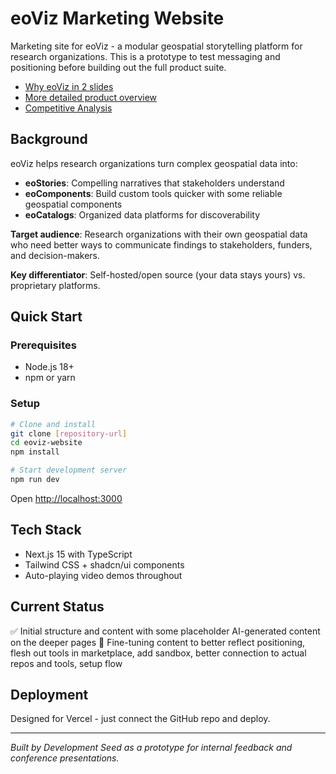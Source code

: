 # eoViz Marketing Website

Marketing site for eoViz - a modular geospatial storytelling platform for research organizations. This is a prototype to test messaging and positioning before building out the full product suite.

- [Why eoViz in 2 slides](https://docs.google.com/presentation/d/1c7UyEPZZoJe5o4ZdbZ0NBsjoeG8E6u0ifnL-YdU05W4/edit?usp=sharing)
- [More detailed product overview](https://docs.google.com/document/d/14OBkSPFpveeDM7XgaJtB3JgNlGf_zWEVN-HUg4WbBMs/edit?usp=sharing)
- [Competitive Analysis](https://docs.google.com/document/d/17BW3ClY4UuTkdws2PMTlq8KO8fKLsVPLGZeZ87_YAKI/edit?usp=sharing)

## Background

eoViz helps research organizations turn complex geospatial data into:
- **eoStories**: Compelling narratives that stakeholders understand
- **eoComponents**: Build custom tools quicker with some reliable geospatial components
- **eoCatalogs**: Organized data platforms for discoverability

**Target audience**: Research organizations with their own geospatial data who need better ways to communicate findings to stakeholders, funders, and decision-makers.

**Key differentiator**: Self-hosted/open source (your data stays yours) vs. proprietary platforms.

## Quick Start

### Prerequisites
- Node.js 18+
- npm or yarn

### Setup
```bash
# Clone and install
git clone [repository-url]
cd eoviz-website
npm install

# Start development server
npm run dev
```

Open [http://localhost:3000](http://localhost:3000)

## Tech Stack
- Next.js 15 with TypeScript
- Tailwind CSS + shadcn/ui components
- Auto-playing video demos throughout

## Current Status
✅ Initial structure and content with some placeholder AI-generated content on the deeper pages
🚧 Fine-tuning content to better reflect positioning, flesh out tools in marketplace, add sandbox, better connection to actual repos and tools, setup flow

## Deployment
Designed for Vercel - just connect the GitHub repo and deploy.

---
*Built by Development Seed as a prototype for internal feedback and conference presentations.*
